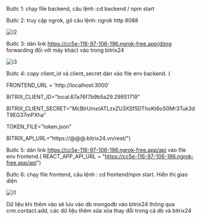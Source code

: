 Bước 1: chạy file backend, câu lệnh :cd backend / npm start
    
Bước 2: truy cập ngrok, gõ câu lệnh: ngrok http 8088

![i2](https://github.com/user-attachments/assets/8ffea0f8-6c0f-4466-af12-e371c1ca25d7)

Bước 3: dán link  https://cc5e-116-97-106-196.ngrok-free.app(dòng forwarding đối với máy khác) vào trong bitrix24

![i3](https://github.com/user-attachments/assets/7796dc63-21bf-443a-8538-03d83b94426a)

Bước 4: copy client_id và client_secret dán vào file env backend. (

FRONTEND_URL = 'http://localhost:3000'

BITRIX_CLIENT_ID="local.67a76f7b9b5a29.29851719"

BITRIX_CLIENT_SECRET="McBIrUmxtATLzxZU3XSf5DThoKt6oS0Mr3Tuk3dT9EG37mPXha"

TOKEN_FILE="token.json"

BITRIX_API_URL="https://@@@.bitrix24.vn/rest/")

Bước 5: dán link  https://cc5e-116-97-106-196.ngrok-free.app/api vào file env frontend.(
REACT_APP_API_URL = "https://cc5e-116-97-106-196.ngrok-free.app/api")

Bước 6: chạy file frontend, câu lệnh : cd frontend/npm start. Hiển thị giao diện 

![i1](https://github.com/user-attachments/assets/96f2c595-353d-4644-b93b-af001eb1cb4d)

Dữ liệu khi thêm vào sẽ lưu vào db mongodb vào bitrix24 thông qua crm.contact.add, các dữ liệu thêm sửa xóa thay đổi trong cả db và bitrix24

